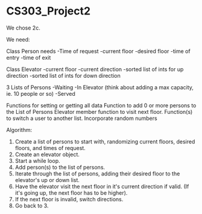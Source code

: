 # CS303_Project2


We chose 2c.

We need:

Class Person needs
-Time of request
-current floor
-desired floor
-time of entry
-time of exit

Class Elevator
-current floor
-current direction
-sorted list of ints for up direction
-sorted list of ints for down direction 

3 Lists of Persons
-Waiting
-In Elevator (think about adding a max capacity, ie. 10 people or so)
-Served

Functions for setting or getting all data
Function to add 0 or more persons to the List of Persons
Elevator member function to visit next floor.
Function(s) to switch a user to another list.
Incorporate random numbers


Algorithm:

1. Create a list of persons to start with, randomizing current floors, desired floors, and times of request.
2. Create an elevator object.
3. Start a while loop.
4. Add person(s) to the list of persons.
5. Iterate through the list of persons, adding their desired floor to the elevator's up or down list.
6. Have the elevator visit the next floor in it's current direction if valid. (If it's going up, the next floor has to be higher).
7. If the next floor is invalid, switch directions.
8. Go back to 3.
